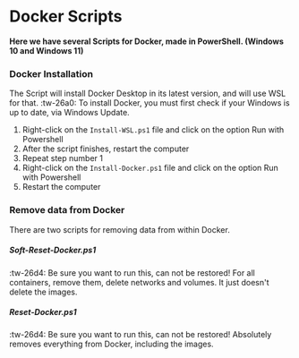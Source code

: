 # Docker Scripts

**Here we have several Scripts for Docker, made in PowerShell. (Windows 10 and Windows 11)**

### Docker Installation

The Script will install Docker Desktop in its latest version, and will use WSL for that.
:tw-26a0: To install Docker, you must first check if your Windows is up to date, via Windows Update.

1. Right-click on the `Install-WSL.ps1` file and click on the option Run with Powershell
2. After the script finishes, restart the computer
3. Repeat step number 1
4. Right-click on the `Install-Docker.ps1` file and click on the option Run with Powershell
5. Restart the computer

### Remove data from Docker

There are two scripts for removing data from within Docker.

##### Soft-Reset-Docker.ps1

:tw-26d4: Be sure you want to run this, can not be restored!
For all containers, remove them, delete networks and volumes. It just doesn't delete the images.

##### Reset-Docker.ps1

:tw-26d4: Be sure you want to run this, can not be restored!
Absolutely removes everything from Docker, including the images.
